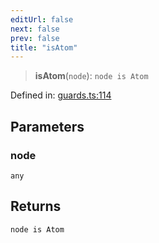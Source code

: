 ```yaml
---
editUrl: false
next: false
prev: false
title: "isAtom"
---
```


> **isAtom**(`node`): `node is Atom`

Defined in: [guards.ts:114](https://github.com/rcs-agents/rcs-lang/blob/2c0291a4209143052b64b2c6ec7573ef29bacea2/packages/ast/src/guards.ts#L114)

## Parameters

### node

`any`

## Returns

`node is Atom`
